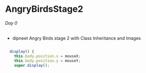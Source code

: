 # AngryBirdsStage2

###### Day 0
* dipneet
Angry Birds stage 2 with Class Inheritance and Images

`````javascript

  display() {
    this.body.position.x = mouseX;
    this.body.position.y = mouseY;
    super.display();
`````    
